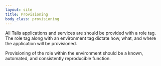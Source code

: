 ```yaml
---
layout: site
title: Provisioning
body_class: provisioning
---
```


All Talis applications and services are should be provided with a role tag.  The role tag along with an environment tag dictate how, what, and where the application will be provisioned.

Provisioning of the role within the environment should be a known, automated, and consistently reproducible function.